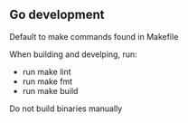 ## Go development

Default to make commands found in Makefile

When building and develping, run:
- run make lint
- run make fmt
- run make build


Do not build binaries manually
